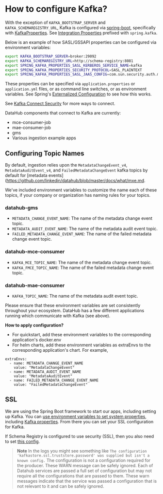 # How to configure Kafka?

With the exception of `KAFKA_BOOTSTRAP_SERVER` and `KAFKA_SCHEMAREGISTRY_URL`, Kafka is configured via [spring-boot](https://spring.io/projects/spring-boot), specifically with [KafkaProperties](https://docs.spring.io/spring-boot/docs/current/api/org/springframework/boot/autoconfigure/kafka/KafkaProperties.html). See [Integration Properties](https://docs.spring.io/spring-boot/docs/current/reference/html/appendix-application-properties.html#integration-properties) prefixed with `spring.kafka`. 

Below is an example of how SASL/GSSAPI properties can be configured via environment variables:
```bash
export KAFKA_BOOTSTRAP_SERVER=broker:29092
export KAFKA_SCHEMAREGISTRY_URL=http://schema-registry:8081
export SPRING_KAFKA_PROPERTIES_SASL_KERBEROS_SERVICE_NAME=kafka
export SPRING_KAFKA_PROPERTIES_SECURITY_PROTOCOL=SASL_PLAINTEXT
export SPRING_KAFKA_PROPERTIES_SASL_JAAS_CONFIG=com.sun.security.auth.module.Krb5LoginModule required principal='principal@REALM' useKeyTab=true storeKey=true keyTab='/keytab';
```

These properties can be specified via `application.properties` or `application.yml` files, or as command line switches, or as environment variables. See Spring's [Externalized Configuration](https://docs.spring.io/spring-boot/docs/current/reference/html/spring-boot-features.html#boot-features-external-config) to see how this works.

See [Kafka Connect Security](https://docs.confluent.io/current/connect/security.html) for more ways to connect.

DataHub components that connect to Kafka are currently:
- mce-consumer-job
- mae-consumer-job
- gms
- Various ingestion example apps

## Configuring Topic Names

By default, ingestion relies upon the `MetadataChangeEvent_v4`, `MetadataAuditEvent_v4`, and `FailedMetadataChangeEvent` kafka topics by default for
[metadata events](https://github.com/linkedin/datahub/blob/master/docs/what/mxe.md.

We've included environment variables to customize the name each of these topics, if your company or organization has naming rules for your topics.

### datahub-gms
- `METADATA_CHANGE_EVENT_NAME`: The name of the metadata change event topic.
- `METADATA_AUDIT_EVENT_NAME`: The name of the metadata audit event topic.
- `FAILED_METADATA_CHANGE_EVENT_NAME`: The name of the failed metadata change event topic.

### datahub-mce-consumer
- `KAFKA_MCE_TOPIC_NAME`: The name of the metadata change event topic.
- `KAFKA_FMCE_TOPIC_NAME`: The name of the failed metadata change event topic.

### datahub-mae-consumer
- `KAFKA_TOPIC_NAME`: The name of the metadata audit event topic.

Please ensure that these environment variables are set consistently throughout your ecosystem. DataHub has a few different applications running which communicate with Kafka (see above).

**How to apply configuration?**
- For quickstart, add these environment variables to the corresponding application's docker.env
- For helm charts, add these environment variables as extraEnvs to the corresponding application's chart.
For example, 
```
extraEnvs:
  - name: METADATA_CHANGE_EVENT_NAME
    value: "MetadataChangeEvent"
  - name: METADATA_AUDIT_EVENT_NAME
    value: "MetadataAuditEvent"
  - name: FAILED_METADATA_CHANGE_EVENT_NAME
    value: "FailedMetadataChangeEvent"
```

## SSL

We are using the Spring Boot framework to start our apps, including setting up Kafka. You can
[use environment variables to set system properties](https://docs.spring.io/spring-boot/docs/current/reference/html/spring-boot-features.html#boot-features-external-config-relaxed-binding-from-environment-variables),
including [Kafka properties](https://docs.spring.io/spring-boot/docs/current/reference/html/appendix-application-properties.html#integration-properties).
From there you can set your SSL configuration for Kafka.

If Schema Registry is configured to use security (SSL), then you also need to set 
[this config](https://docs.confluent.io/current/kafka/encryption.html#encryption-ssl-schema-registry).

> **Note** In the logs you might see something like
> `The configuration 'kafkastore.ssl.truststore.password' was supplied but isn't a known config.` The configuration is
> not a configuration required for the producer. These WARN message can be safely ignored. Each of Datahub services are
> passed a full set of configuration but may not require all the configurations that are passed to them. These warn
> messages indicate that the service was passed a configuration that is not relevant to it and can be safely ignored.
